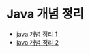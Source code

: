 # Java 개념 정리
- [java 개념 정리 1](https://velog.io/@heyjeong-go/Java-%EA%B0%9C%EB%85%90-%EC%A0%95%EB%A6%AC1)
- [java 개념 정리 2](https://velog.io/@heyjeong-go/Java-%EA%B0%9C%EB%85%90-%EC%A0%95%EB%A6%AC-2)